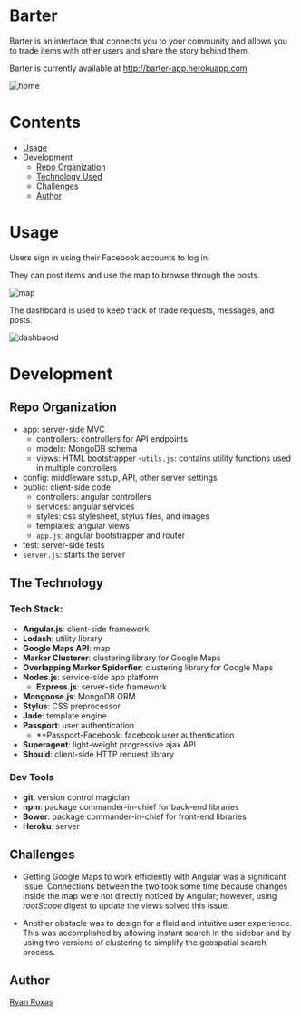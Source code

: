 Barter
======

Barter is an interface that connects you to your community and allows you to trade items with other users and share the story behind them.

Barter is currently available at http://barter-app.herokuapp.com

![home](http://i.imgur.com/fqESTsL.png)

# Contents

- [Usage](#usage)
- [Development](#development)
  - [Repo Organization](#repo-organization)
  - [Technology Used](#the-technology)
  - [Challenges](#challenges)
  - [Author](#author)

# Usage

Users sign in using their Facebook accounts to log in.

They can post items and use the map to browse through the posts.

![map](http://i.imgur.com/fqESTsL.png)

The dashboard is used to keep track of trade requests, messages, and posts.

![dashbaord](http://i.imgur.com/7kRsfFr.png)

# Development

## Repo Organization

- app: server-side MVC
  - controllers: controllers for API endpoints
  - models: MongoDB schema
  - views: HTML bootstrapper
  -`utils.js`: contains utility functions used in multiple controllers
- config: middleware setup, API, other server settings
- public: client-side code
  - controllers: angular controllers
  - services: angular services
  - styles: css stylesheet, stylus files, and images
  - templates: angular views
  - `app.js`: angular bootstrapper and router
- test: server-side tests
- `server.js`: starts the server

## The Technology

### Tech Stack:

- **Angular.js**: client-side framework
- **Lodash**: utility library
- **Google Maps API**: map
- **Marker Clusterer**: clustering library for Google Maps
- **Overlapping Marker Spiderfier**: clustering library for Google Maps
- **Nodes.js**: service-side app platform
  - **Express.js**: server-side framework
- **Mongoose.js**: MongoDB ORM
- **Stylus**: CSS preprocessor
- **Jade**: template engine
- **Passport**: user authentication
  - **Passport-Facebook: facebook user authentication
- **Superagent**: light-weight progressive ajax API
- **Should**: client-side HTTP request library

### Dev Tools
- **git**: version control magician
- **npm**: package commander-in-chief for back-end libraries
- **Bower**: package commander-in-chief for front-end libraries
- **Heroku**: server

## Challenges

- Getting Google Maps to work efficiently with Angular was a significant issue. Connections between the two took some time because changes inside the map were not directly noticed by Angular; however, using $rootScope.$digest to update the views solved this issue.

- Another obstacle was to design for a fluid and intuitive user experience. This was accomplished by allowing instant search in the sidebar and by using two versions of clustering to simplify the geospatial search process.

## Author

[Ryan Roxas](https://github.com/rohaus)

